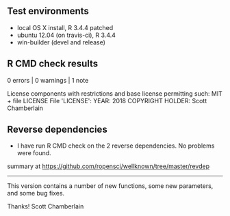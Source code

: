 ## Test environments

* local OS X install, R 3.4.4 patched
* ubuntu 12.04 (on travis-ci), R 3.4.4
* win-builder (devel and release)

## R CMD check results

0 errors | 0 warnings | 1 note

License components with restrictions and base license permitting such:
  MIT + file LICENSE
File 'LICENSE':
  YEAR: 2018
  COPYRIGHT HOLDER: Scott Chamberlain

## Reverse dependencies

* I have run R CMD check on the 2 reverse dependencies. No problems were
found.

summary at <https://github.com/ropensci/wellknown/tree/master/revdep>

--------

This version contains a number of new functions, some new parameters, and some bug fixes.

Thanks!
Scott Chamberlain
